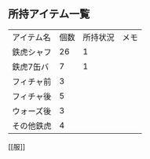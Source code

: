 ## 所持アイテム一覧

|   |   |   |   |
|---|---|---|---|
|アイテム名|個数|所持状況|メモ|
|鉄虎シャフ|26|1||
|鉄虎7缶バ|7|1||
|フィチャ前|3|||
|フィチャ後|5|||
|ウォーズ後|3|||
|その他鉄虎|4|||

[[服]]